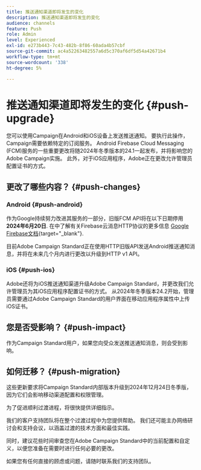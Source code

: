 ```yaml
---
title: 推送通知渠道即将发生的变化
description: 推送通知渠道即将发生的变化
audience: channels
feature: Push
role: Admin
level: Experienced
exl-id: e273b443-7c43-482b-8f86-60ada4b57cbf
source-git-commit: ac4a52263482557a6d5c370af6df5d54a42671b4
workflow-type: tm+mt
source-wordcount: '338'
ht-degree: 5%

---
```


# 推送通知渠道即将发生的变化 {#push-upgrade}

您可以使用Campaign在Android和iOS设备上发送推送通知。 要执行此操作，Campaign需要依赖特定的订阅服务。 Android Firebase Cloud Messaging (FCM)服务的一些重要更改将随2024年冬季版本的24.1一起发布，并将影响您的Adobe Campaign实施。 此外，对于iOS应用程序，Adobe正在更改允许管理员配置证书的方式。

## 更改了哪些内容？ {#push-changes}

### Android {#push-android}

作为Google持续努力改进其服务的一部分，旧版FCM API将在以下日期停用 **2024年6月20日**. 在中了解有关Firebase云消息HTTP协议的更多信息 [Google Firebase文档](https://firebase.google.com/docs/cloud-messaging/http-server-ref){target="_blank"}.

目前Adobe Campaign Standard正在使用HTTP旧版API发送Android推送通知消息，并将在未来几个月内进行更改以升级到HTTP v1 API。

### iOS {#push-ios}

Adobe还将为iOS推送通知渠道升级Adobe Campaign Standard，并更改我们允许管理员为其iOS应用程序配置证书的方式。 从2024年冬季版本24.2开始，管理员需要通过Adobe Campaign Standard的用户界面在移动应用程序属性中上传iOS证书。

## 您是否受影响？ {#push-impact}

作为Campaign Standard用户，如果您向受众发送推送通知消息，则会受到影响。

## 如何迁移？ {#push-migration}

这些更新要求将Campaign Standard内部版本升级到2024年12月24日冬季版，因为它们会影响移动渠道配置和权限管理。

为了促进顺利过渡进程，将很快提供详细指示。

我们的客户支持团队将在整个过渡过程中为您提供帮助。 我们还可能主办网络研讨会和支持会议，以涵盖过渡的技术方面和最佳实践。

同时，建议花些时间审查您在Adobe Campaign Standard中的当前配置和自定义，以便您准备在需要时进行任何必要的更改。

如果您有任何直接的顾虑或问题，请随时联系我们的支持团队。
